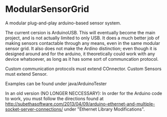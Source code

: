 ModularSensorGrid
=================

A modular plug-and-play arduino-based sensor system.



The current cersion is ArduinoUSB. This will eventually become the main project, and is not actually limited to only USB. It does a much better job of making sensors contactable through any means, even in the same modular sensor grid. It also does not make the Ardino distinction; even though it is designed around and for the arduino, it theoretically could work with any device whatsoever, as long as it has some sort of communcation protocol.

Custom communication protocols must extend COnnector.
Custom Sensors must extend Sensor.

Examples can be found under java/ArduinoTester


In an old version (NO LONGER NECCESSARY):
In order for the Arduino code to work, you must follow the directions found at 
http://subethasoftware.com/2013/04/09/arduino-ethernet-and-multiple-socket-server-connections/
under "Ethernet Library Modifications".
